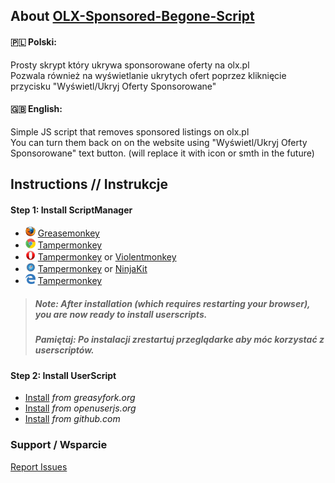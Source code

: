 ## About [OLX-Sponsored-Begone-Script](https://github.com/b13kjack/OLX-Sponsored-Begone-Script)



####  🇵🇱 Polski:

Prosty skrypt który ukrywa sponsorowane oferty na olx.pl<br>
Pozwala również na wyświetlanie ukrytych ofert poprzez kliknięcie przycisku "Wyświetl/Ukryj Oferty Sponsorowane" 

#### 🇬🇧 English:
Simple JS script that removes sponsored listings on olx.pl<br>
You can turn them back on on the website using "Wyświetl/Ukryj Oferty Sponsorowane" text button. (will replace it with icon or smth in the future)

## Instructions // Instrukcje

#### Step 1: Install ScriptManager
* ![](https://raw.githubusercontent.com/b13kjack/OLX-Sponsored-Begone-Script/main/misc/firefox.png) [Greasemonkey](https://addons.mozilla.org/firefox/addon/greasemonkey/)
* ![](https://raw.githubusercontent.com/b13kjack/OLX-Sponsored-Begone-Script/main/misc/chrome.png) [Tampermonkey](https://chrome.google.com/webstore/detail/tampermonkey/dhdgffkkebhmkfjojejmpbldmpobfkfo)
* ![](https://raw.githubusercontent.com/b13kjack/OLX-Sponsored-Begone-Script/main/misc/opera.png) [Tampermonkey](https://addons.opera.com/extensions/details/tampermonkey-beta/) or [Violentmonkey](https://addons.opera.com/extensions/details/violent-monkey/) 
* ![](https://raw.githubusercontent.com/b13kjack/OLX-Sponsored-Begone-Script/main/misc/safari.png) [Tampermonkey](https://safari.tampermonkey.net/tampermonkey.safariextz) or [NinjaKit](https://github.com/os0x/NinjaKit)
* ![](https://raw.githubusercontent.com/b13kjack/OLX-Sponsored-Begone-Script/main/misc/msedge.png) [Tampermonkey](https://www.microsoft.com/store/p/tampermonkey/9nblggh5162s)

> ##### Note: After installation (which requires restarting your browser), you are now ready to install userscripts.
> ##### Pamiętaj: Po instalacji zrestartuj przeglądarke aby móc korzystać z userscriptów.

#### Step 2: Install UserScript
* [Install](https://greasyfork.org/en/scripts/486980-olx-sponsored-begone/code) *from greasyfork.org*
* [Install](https://openuserjs.org/install/b13kjack/OLX_Sponsored_Begone.user.js) *from openuserjs.org*
* [Install](https://raw.githubusercontent.com/b13kjack/OLX-Sponsored-Begone-Script/main/olx-sponsored-begone.user.js) *from github.com*


### Support / Wsparcie
[Report Issues](https://github.com/reek/anti-adblock-killer/issues)
